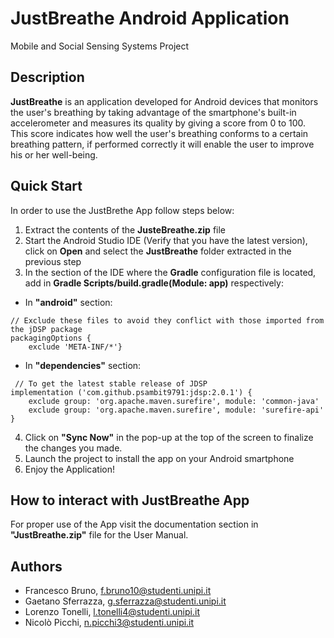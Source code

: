 
# JustBreathe Android Application

Mobile and Social Sensing Systems Project

## Description

**JustBreathe** is an application developed for Android devices that monitors the user's breathing by taking advantage of the smartphone's built-in accelerometer and measures its quality by giving a score from 0 to 100. This score indicates how well the user's breathing conforms to a certain breathing pattern, if performed correctly it will enable the user to improve his or her well-being.

## Quick Start

In order to use the JustBrethe App follow steps below:

1. Extract the contents of the **JusteBreathe.zip** file
2. Start the Android Studio IDE (Verify that you have the latest version), click on **Open** and select the **JustBreathe** folder extracted in the previous step
3. In the section of the IDE where the **Gradle** configuration file is located, add in **Gradle Scripts/build.gradle(Module: app)** respectively:

- In **"android"** section:

```
// Exclude these files to avoid they conflict with those imported from the jDSP package
packagingOptions {
    exclude 'META-INF/*'}
```

- In **"dependencies"** section:

```
 // To get the latest stable release of JDSP
implementation ('com.github.psambit9791:jdsp:2.0.1') {
	exclude group: 'org.apache.maven.surefire', module: 'common-java'
	exclude group: 'org.apache.maven.surefire', module: 'surefire-api' }
```

4. Click on **"Sync Now"** in the pop-up at the top of the screen to finalize the changes you made.
5. Launch the project to install the app on your Android smartphone
6. Enjoy the Application!

## How to interact with JustBreathe App

For proper use of the App visit the documentation section in **"JustBreathe.zip"** file for the User Manual.

## Authors

* Francesco Bruno, f.bruno10@studenti.unipi.it
* Gaetano Sferrazza, g.sferrazza@studenti.unipi.it
* Lorenzo Tonelli, l.tonelli4@studenti.unipi.it
* Nicolò Picchi, n.picchi3@studenti.unipi.it
